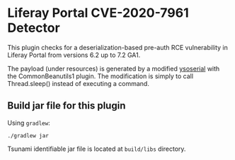 # Liferay Portal CVE-2020-7961 Detector

This plugin checks for a deserialization-based pre-auth RCE vulnerability in
Liferay Portal from versions 6.2 up to 7.2 GA1.

The payload (under resources) is generated by a modified [ysoserial](https://github.com/frohoff/ysoserial) with the CommonBeanutils1 plugin. The modification is simply to call Thread.sleep() instead of executing a command.

## Build jar file for this plugin

Using `gradlew`:

```shell
./gradlew jar
```

Tsunami identifiable jar file is located at `build/libs` directory.
